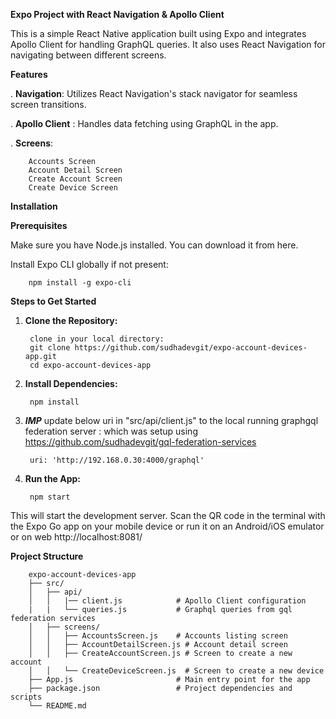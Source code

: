 **Expo Project with React Navigation & Apollo Client**

This is a simple React Native application built using Expo and integrates Apollo Client for handling GraphQL queries. 
It also uses React Navigation for navigating between different screens.

**Features**

. **Navigation**: Utilizes React Navigation's stack navigator for seamless screen transitions.

. **Apollo Client** : Handles data fetching using GraphQL in the app.

. **Screens**:

        Accounts Screen
        Account Detail Screen
        Create Account Screen
        Create Device Screen
   

**Installation**


**Prerequisites**

Make sure you have Node.js installed. You can download it from here.

Install Expo CLI globally if not present:

        npm install -g expo-cli


**Steps to Get Started**

1. **Clone the Repository:**

        clone in your local directory:
        git clone https://github.com/sudhadevgit/expo-account-devices-app.git
        cd expo-account-devices-app

2. **Install Dependencies:**

        npm install

3. ***IMP*** update below uri in "src/api/client.js" to the local running graphgql federation server :
which was setup using https://github.com/sudhadevgit/gql-federation-services

        uri: 'http://192.168.0.30:4000/graphql'

3. **Run the App:**

        npm start


This will start the development server. Scan the QR code in the terminal with the Expo Go app on your mobile device or run it on an Android/iOS emulator or on web 
http://localhost:8081/


**Project Structure**

        expo-account-devices-app
        ├── src/
        │   ├── api/
        │   │   |── client.js            # Apollo Client configuration
        |   |   └── queries.js           # Graphql queries from gql federation services
        │   ├── screens/
        │   │   ├── AccountsScreen.js    # Accounts listing screen
        │   │   ├── AccountDetailScreen.js # Account detail screen
        │   │   ├── CreateAccountScreen.js # Screen to create a new account
        │   │   └── CreateDeviceScreen.js  # Screen to create a new device
        ├── App.js                       # Main entry point for the app
        ├── package.json                 # Project dependencies and scripts
        └── README.md       